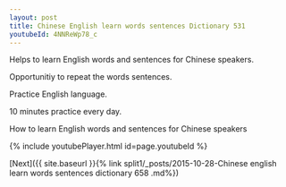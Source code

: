 ```yaml
---
layout: post
title: Chinese English learn words sentences Dictionary 531 
youtubeId: 4NNReWp78_c
---
```

 
 
Helps to learn English words and sentences for Chinese speakers.

Opportunitiy to repeat the words sentences. 

Practice English language. 
 
10 minutes practice every day. 
 
How to learn English words and sentences for Chinese speakers 
 
{% include youtubePlayer.html id=page.youtubeId %}
 
 
[Next]({{ site.baseurl }}{% link  split1/_posts/2015-10-28-Chinese english learn words sentences dictionary 658 .md%})
 
